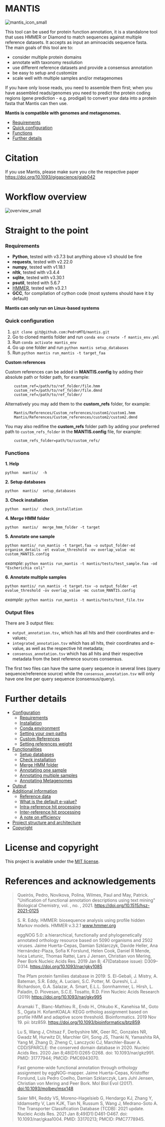 # MANTIS
![mantis_icon_small](./Images/mantis_icon_small.png)


This tool can be used for protein function annotation, it is a standalone tool that uses HMMER or Diamond to match sequences against multiple reference datasets. It accepts as input an aminoacids sequence fasta.  
The main goals of this tool are to:
- consider multiple protein domains
- annotate with taxonomy resolution
- use different reference datasets and provide a consensus annotation
- be easy to setup and customize
- scale well with multiple samples and/or metagenomes

If you have only loose reads, you need to assemble them first; when you have assembled reads/genomes you need to predict the protein coding regions (gene prediction - e.g. prodigal) to convert your data into a protein fasta that Mantis can then use.

**Mantis is compatible with genomes and metagenomes.**

- [Requirements](#requirements)
- [Quick configuration](#quick-configuration)
- [Functions](#functions)
- [Further details](#further-details)

# Citation
If you use Mantis, please make sure you cite the respective paper https://doi.org/10.1093/gigascience/giab042


# Workflow overview

![overview_small](./Images/overview2_small.png)

# Straight to the point
### Requirements

- **Python**, tested with v3.7.3 but anything above v3 should be fine
- **requests**, tested with v2.22.0
- **numpy**, tested with v1.18.1
- **nltk**, tested with v3.4.4
- **sqlite**, tested with v3.30.1
- **psutil**, tested with 5.6.7
- [HMMER](#10-references-and-acknowledgements), tested with v3.2.1
- **GCC**, for compilation of cython code (most systems should have it by default)

**Mantis can only run on Linux-based systems**  


### Quick configuration
1. `git clone git@github.com:PedroMTQ/mantis.git`  
2. Go to cloned mantis folder and run `conda env create -f mantis_env.yml`
3. Run `conda activate mantis_env`
4. Go up one folder and run `python mantis setup_databases`
5. Run `python mantis run_mantis -t target_faa`


**Custom references**  

Custom references can be added in **MANTIS.config** by adding their absolute path or folder path, for example:

        custom_ref=/path/to/ref_folder/file.hmm
        custom_ref=/path/to/ref_folder/file.dmnd
        custom_ref=/path/to/ref_folder/

Alternatively you may add them to the **custom_refs** folder, for example:

        Mantis/References/Custom_references/custom1/custom1.hmm
        Mantis/References/Custom_references/custom2/custom2.dmnd

You may also redifine the **custom_refs** folder path by adding your preferred path to `custom_refs_folder` in the **MANTIS.config** file, for example:

        custom_refs_folder=path/to/custom_refs/


### Functions

**1. Help**  
````
python  mantis/  -h
````
**2. Setup databases**  
````
python  mantis/  setup_databases
````

**3. Check installation**  
````
python  mantis/  check_installation
````
**4. Merge HMM folder**  
````
python  mantis/  merge_hmm_folder -t target
````
**5. Annotate one sample**  
````
python mantis/ run_mantis -t target.faa -o output_folder-od organism_details -et evalue_threshold -ov overlap_value -mc custom_MANTIS.config    
````
*example*: `python mantis run_mantis -t mantis/tests/test_sample.faa -od "Escherichia coli"`

**6. Annotate multiple samples**  
````
python mantis/ run_mantis -t target.tsv -o output_folder -et evalue_threshold -ov overlap_value -mc custom_MANTIS.config
````
*example*: `python mantis run_mantis -t mantis/tests/test_file.tsv`

### Output files  

There are 3 output files:
 - `output_annotation.tsv`, which has all hits and their coordinates and e-values;
 - `integrated_annotation.tsv` which has all hits, their coordinates and e-value, as well as the respective hit metadata;
- `consensus_annotation.tsv` which has all hits and their respective metadata from the best reference sources consensus.  

The first two files can have the same query sequence in several lines (query sequence/reference source) while the `consensus_annotation.tsv` will only have one line per query sequence (consensus/query).

# Further details

* [Configuration](https://github.com/PedroMTQ/mantis/wiki/Configuration)  
  * [Requirements](https://github.com/PedroMTQ/mantis/wiki/Configuration#requirements)  
  * [Installation](https://github.com/PedroMTQ/mantis/wiki/Configuration#installation)  
  * [Conda environment](https://github.com/PedroMTQ/mantis/wiki/Configuration#conda-environment)  
  * [Setting your own paths](https://github.com/PedroMTQ/mantis/wiki/Configuration#setting-your-own-paths)  
  * [Custom References](https://github.com/PedroMTQ/mantis/wiki/Configuration#custom-references)  
  * [Setting references weight](https://github.com/PedroMTQ/mantis/wiki/Configuration#setting-references-weight)  
* [Functionalities](https://github.com/PedroMTQ/mantis/wiki/Functionalities)  
  * [Setup databases](https://github.com/PedroMTQ/mantis/wiki/Functionalities#setup-databases)  
  * [Check installation](https://github.com/PedroMTQ/mantis/wiki/Functionalities#check-installation)  
  * [Merge HMM folder](https://github.com/PedroMTQ/mantis/wiki/Functionalities#merge-hmm-folder)  
  * [Annotating one sample](https://github.com/PedroMTQ/mantis/wiki/Functionalities#annotate-one-sample)  
  * [Annotating multiple samples](https://github.com/PedroMTQ/mantis/wiki/Functionalities#annotate-multiple-samples)  
  * [Annotating Metagenomes](https://github.com/PedroMTQ/mantis/wiki/Functionalities#annotating-metagenomes)   
* [Output](https://github.com/PedroMTQ/mantis/wiki/Output)  
* [Additional information](https://github.com/PedroMTQ/mantis/wiki/Additional-information)  
  * [Reference data](https://github.com/PedroMTQ/mantis/wiki/Additional-information#reference-data)  
  * [What is the default e-value?](https://github.com/PedroMTQ/mantis/wiki/Additional-information#what-is-the-e-value-threshold)  
  * [Intra-reference hit processing](https://github.com/PedroMTQ/mantis/wiki/Additional-information#intra-reference-hit-processing)  
  * [Inter-reference hit processing](https://github.com/PedroMTQ/mantis/wiki/Additional-information#inter-reference-hit-processing)  
  * [A note on efficiency](https://github.com/PedroMTQ/mantis/wiki/Additional-information#notes-on-efficiency)  
* [Project structure and architecture](https://github.com/PedroMTQ/mantis/wiki/Project-structure-and-architecture)  
* [Copyright](https://github.com/PedroMTQ/mantis/wiki/Copyright)  


# License and copyright

This project is available under the [MIT license](https://github.com/PedroMTQ/mantis/wiki/Copyright).

# References and acknowledgements

> Queirós, Pedro, Novikova, Polina, Wilmes, Paul and May, Patrick. "Unification of functional annotation descriptions using text mining" Biological Chemistry, vol. , no. , 2021. https://doi.org/10.1515/hsz-2021-0125
>
> S. R. Eddy. HMMER: biosequence analysis using profile hidden Markov models. HMMER v.3.2.1 www.hmmer.org
>
> eggNOG 5.0: a hierarchical, functionally and phylogenetically annotated orthology resource based on 5090 organisms and 2502 viruses. Jaime Huerta-Cepas, Damian Szklarczyk, Davide Heller, Ana Hernández-Plaza, Sofia K Forslund, Helen Cook, Daniel R Mende, Ivica Letunic, Thomas Rattei, Lars J Jensen, Christian von Mering, Peer Bork Nucleic Acids Res. 2019 Jan 8; 47(Database issue): D309–D314. https://doi.org/10.1093/nar/gky1085
>
> The Pfam protein families database in 2019: S. El-Gebali, J. Mistry, A. Bateman, S.R. Eddy, A. Luciani, S.C. Potter, M. Qureshi, L.J. Richardson, G.A. Salazar, A. Smart, E.L.L. Sonnhammer, L. Hirsh, L. Paladin, D. Piovesan, S.C.E. Tosatto, R.D. Finn Nucleic Acids Research (2019)  https://doi.org/10.1093/nar/gky995
>
> Aramaki T., Blanc-Mathieu R., Endo H., Ohkubo K., Kanehisa M., Goto S., Ogata H. KofamKOALA: KEGG ortholog assignment based on profile HMM and adaptive score threshold. Bioinformatics. 2019 Nov 19. pii: btz859. https://doi.org/10.1093/bioinformatics/btz859.
>
> Lu S, Wang J, Chitsaz F, Derbyshire MK, Geer RC, Gonzales NR, Gwadz M, Hurwitz DI, Marchler GH, Song JS, Thanki N, Yamashita RA, Yang M, Zhang D, Zheng C, Lanczycki CJ, Marchler-Bauer A. CDD/SPARCLE: the conserved domain database in 2020. Nucleic Acids Res. 2020 Jan 8;48(D1):D265-D268. doi: 10.1093/nar/gkz991. PMID: 31777944; PMCID: PMC6943070.
>
> Fast genome-wide functional annotation through orthology assignment by eggNOG-mapper. Jaime Huerta-Cepas, Kristoffer Forslund, Luis Pedro Coelho, Damian Szklarczyk, Lars Juhl Jensen, Christian von Mering and Peer Bork. Mol Biol Evol (2017). [doi:10.1093/molbev/msx148](https://doi.org/10.1093/molbev/msx148)
>
> Saier MH, Reddy VS, Moreno-Hagelsieb G, Hendargo KJ, Zhang Y, Iddamsetty V, Lam KJK, Tian N, Russum S, Wang J, Medrano-Soto A. The Transporter Classification Database (TCDB): 2021 update. Nucleic Acids Res. 2021 Jan 8;49(D1):D461-D467. doi: 10.1093/nar/gkaa1004. PMID: 33170213; PMCID: PMC7778945.
